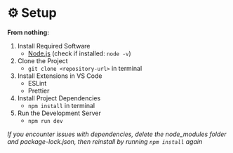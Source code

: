 # ⚙️ Setup

**From nothing:**

1. Install Required Software
   - [Node.js](https://nodejs.org/en) (check if installed: `node -v`)
2. Clone the Project
   - `git clone <repository-url>` in terminal
3. Install Extensions in VS Code
   - ESLint
   - Prettier
4. Install Project Dependencies
   - `npm install` in terminal
5. Run the Development Server
   - `npm run dev`

_If you encounter issues with dependencies, delete the node_modules folder and package-lock.json, then reinstall by running `npm install` again_
